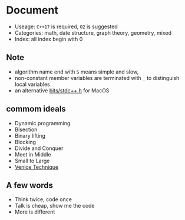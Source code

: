 # Document

- Useage: `C++17` is required, `O2` is suggested
- Categories: math, date structure, graph theory, geometry, mixed
- Index: all index begin with 0

## Note

- algorithm name end with `S` means simple and slow,
- non-constant member variables are terminated with `_` to distinguish local variables
- an alternative [bits/stdc++.h](https://paste.ubuntu.com/p/Nw3pSFTtVN/) for MacOS

## commom ideals

- Dynamic programming
- Bisection
- Binary lifting
- Blocking
- Divide and Conquer
- Meet in Middle
- Small to Large
- [Venice Technique](https://codeforces.com/blog/entry/58316)


## A few words

- Think twice, code once
- Talk is cheap, show me the code
- More is different
